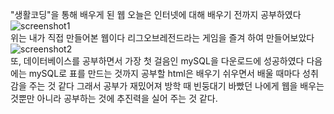 "생활코딩"을 통해 배우게 된 웹
오늘은 인터넷에 대해 배우기 전까지 공부하였다<br>
![screenshot1](https://user-images.githubusercontent.com/38243724/63006435-815b9200-beb9-11e9-987e-253468dd5657.png)<br>
위는 내가 직접 만들어본 웹이다
리그오브레전드라는 게임을 즐겨 하여 만들어보았다<br>
![screenshot2](https://user-images.githubusercontent.com/38243724/63012799-d1405600-bec5-11e9-989b-8d63c4bd3ee9.JPG)<br>
또, 데이터베이스를 공부하면서 가장 첫 걸음인 mySQL을 다운로드에 성공하였다
다음에는 mySQL로 표를 만드는 것까지 공부할 
html은 배우기 쉬우면서 배울 때마다 성취감을 주는 것 같다
그래서 공부가 재밌어져 방학 때 빈둥대기 바빴던 나에게
웹을 배우는 것뿐만 아니라 공부하는 것에 추진력을 실어 주는 것 같다. 
